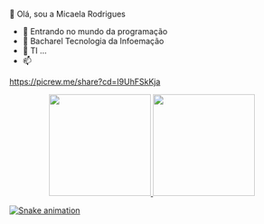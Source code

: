   👋 Olá, sou a Micaela Rodrigues
- 👀 Entrando no mundo da programação
- 🌱 Bacharel Tecnologia da Infoemação
- 💞️ TI ...
- 📫 



 https://picrew.me/share?cd=I9UhFSkKja

<!---
MicaelaRodriguess/MicaelaRodriguess is a ✨ special ✨ repository because its `README.md` (this file) appears on your GitHub profile.
You can click the Preview link to take a look at your changes.
--->
<div align="center">
  <a href="https://github.com/MicaelaRodriguess">
  <img height="180em" src="https://github-readme-stats.vercel.app/api?username=MicaelaRodriguess&show_icons=true&theme=dracula&include_all_commits=true&count_private=true"/>
  <img height="180em" src="https://github-readme-stats.vercel.app/api/top-langs/?username=MicaelaRodriguess&layout=compact&langs_count=7&theme=dracula"/>
</div>

  
  
  
  
  
 ![Snake animation](https://github.com/MicaelaRodriguess/MicaelaRodriguess/blob/output/github-contribution-grid-snake.svg)
  
